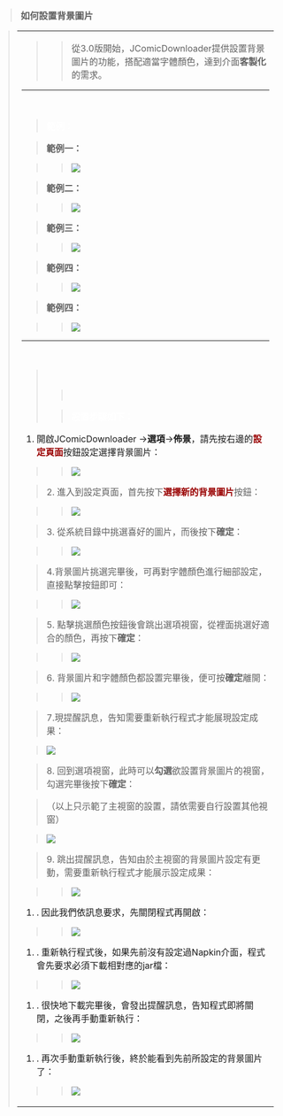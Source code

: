 <h3>
<blockquote><span dir='ltr'>如何設置背景圖片</span></h3>
<div>
<div>
<blockquote><table cellspacing='0'>
<blockquote><tbody>
<blockquote><tr>
<blockquote><td>
<blockquote><div dir='ltr'>
<blockquote>從3.0版開始，JComicDownloader提供設置背景圖片的功能，搭配適當字體顏色，達到介面<b>客製化</b>的需求。<br>
<div>
<blockquote></div>
</blockquote><div>
<blockquote></div>
</blockquote>

<hr />

<br>
<div>
<blockquote></div>
</blockquote><div>
<blockquote></div>
</blockquote><div>
<blockquote><b><font color='#ffffff'>範例：</font></b></div>
</blockquote><div>
<blockquote></div>
</blockquote><div>
<blockquote></div>
</blockquote><div>
<blockquote><b>範例一：</b></div>
</blockquote><div>
<blockquote><div>
<blockquote><a href='https://sites.google.com/site/jcomicdownloader/step-by-step/how-to-set-the-background-of-frame/BackgroundSetting_example1.jpg?attredirects=0'><img src='https://sites.google.com/site/jcomicdownloader/_/rsrc/1327211680394/step-by-step/how-to-set-the-background-of-frame/BackgroundSetting_example1.jpg' border='0' /></a></div>
</blockquote></blockquote></div>
<div>
<blockquote></div>
</blockquote><div>
<blockquote><b>範例二：</b></div>
</blockquote><div>
<blockquote><div>
<blockquote><a href='https://sites.google.com/site/jcomicdownloader/step-by-step/how-to-set-the-background-of-frame/BackgroundSetting_example2.jpg?attredirects=0'><img src='https://sites.google.com/site/jcomicdownloader/_/rsrc/1327212072919/step-by-step/how-to-set-the-background-of-frame/BackgroundSetting_example2.jpg' border='0' /></a></div>
</blockquote></blockquote></div>
<div>
<blockquote></div>
</blockquote><div>
<blockquote></div>
</blockquote><div>
<blockquote><b>範例三：</b></div>
</blockquote><div>
<blockquote><div>
<blockquote><a href='https://sites.google.com/site/jcomicdownloader/step-by-step/how-to-set-the-background-of-frame/BackgroundSetting_example3.jpg?attredirects=0'><img src='https://sites.google.com/site/jcomicdownloader/_/rsrc/1327211713879/step-by-step/how-to-set-the-background-of-frame/BackgroundSetting_example3.jpg' border='0' /></a></div>
</blockquote></blockquote></div>
<div>
<blockquote></div>
</blockquote><div>
<blockquote></div>
</blockquote><div>
<blockquote><b>範例四：</b></div>
</blockquote><div>
<blockquote><div>
<blockquote><b><a href='https://sites.google.com/site/jcomicdownloader/step-by-step/how-to-set-the-background-of-frame/BackgroundSetting_example4.jpeg?attredirects=0'><img src='https://sites.google.com/site/jcomicdownloader/_/rsrc/1327307012048/step-by-step/how-to-set-the-background-of-frame/BackgroundSetting_example4.jpeg' border='0' /></a></b></div>
</blockquote></blockquote></div>
<div>
<blockquote></div>
</blockquote><div>
<blockquote></div>
</blockquote><div>
<blockquote><b><span><b>範例四：</b></span></b></div>
</blockquote><div>
<blockquote><div>
<blockquote><b><span><b><a href='https://sites.google.com/site/jcomicdownloader/step-by-step/how-to-set-the-background-of-frame/BackgroundSetting_example5.jpeg?attredirects=0'><img src='https://sites.google.com/site/jcomicdownloader/_/rsrc/1327307079279/step-by-step/how-to-set-the-background-of-frame/BackgroundSetting_example5.jpeg' border='0' /></a></b></span></b></div>
</blockquote></blockquote></div>
<div>
<blockquote></div>
</blockquote><div>
<blockquote></div>
</blockquote>

<hr />

<br>
<div>
<blockquote><br />
<div>
<blockquote><br />
<div>
<blockquote></div>
</blockquote><div>
<blockquote><b><font color='#ffffff'>設置步驟如下：</font></b></div>
</blockquote><div>
<blockquote></div>
</blockquote><div>
<ol><li>開啟JComicDownloader -&gt;<b>選項</b>-&gt;<b>佈景</b>，請先按右邊的<b><font color='#990000'>設定頁面</font></b>按鈕設定選擇背景圖片：</div>
</li></ol><div>
<blockquote><div>
<blockquote><a href='https://sites.google.com/site/jcomicdownloader/step-by-step/how-to-set-the-background-of-frame/BackgroundSetting_01.png?attredirects=0'><img src='https://sites.google.com/site/jcomicdownloader/_/rsrc/1327210662504/step-by-step/how-to-set-the-background-of-frame/BackgroundSetting_01.png' border='0' /></a></div>
</blockquote></blockquote></div>
<div>
<blockquote></div>
</blockquote><div>
<blockquote>2. 進入到設定頁面，首先按下<font color='#990000'><b>選擇新的背景圖片</b></font>按鈕：</div>
</blockquote><div>
<blockquote><div>
<blockquote><a href='https://sites.google.com/site/jcomicdownloader/step-by-step/how-to-set-the-background-of-frame/BackgroundSetting_02.png?attredirects=0'><img src='https://sites.google.com/site/jcomicdownloader/_/rsrc/1327210698845/step-by-step/how-to-set-the-background-of-frame/BackgroundSetting_02.png' border='0' /></a></div>
</blockquote></blockquote></div>
<div>
<blockquote></div>
</blockquote><div>
<blockquote>3. 從系統目錄中挑選喜好的圖片，而後按下<b>確定</b>：</div>
</blockquote><div>
<blockquote><div>
<blockquote><a href='https://sites.google.com/site/jcomicdownloader/step-by-step/how-to-set-the-background-of-frame/BackgroundSetting_03.png?attredirects=0'><img src='https://sites.google.com/site/jcomicdownloader/_/rsrc/1327210740983/step-by-step/how-to-set-the-background-of-frame/BackgroundSetting_03.png' border='0' /></a></div>
</blockquote><div>
<blockquote></div>
</blockquote><div>
<blockquote></div>
</blockquote><div>
<blockquote>4.背景圖片挑選完畢後，可再對字體顏色進行細部設定，直接點擊按鈕即可：</div>
</blockquote><div>
<blockquote><div>
<blockquote><a href='https://sites.google.com/site/jcomicdownloader/step-by-step/how-to-set-the-background-of-frame/BackgroundSetting_11.png?attredirects=0'><img src='https://sites.google.com/site/jcomicdownloader/_/rsrc/1327210903806/step-by-step/how-to-set-the-background-of-frame/BackgroundSetting_11.png' border='0' /></a></div>
</blockquote></blockquote></div>
<div>
<blockquote></div>
</blockquote></blockquote></div>
<div>
<blockquote></div>
</blockquote><div>
<blockquote>5. 點擊挑選顏色按鈕後會跳出選項視窗，從裡面挑選好適合的顏色，再按下<b>確定</b>：</div>
</blockquote><div>
<blockquote><div>
<blockquote><a href='https://sites.google.com/site/jcomicdownloader/step-by-step/how-to-set-the-background-of-frame/BackgroundSetting_12.png?attredirects=0'><img src='https://sites.google.com/site/jcomicdownloader/_/rsrc/1327210921410/step-by-step/how-to-set-the-background-of-frame/BackgroundSetting_12.png' border='0' /></a></div>
</blockquote></blockquote></div>
<div>
<blockquote></div>
</blockquote><div>
<blockquote></div>
</blockquote><div>
<blockquote>6. 背景圖片和字體顏色都設置完畢後，便可按<b>確定</b>離開：</div>
</blockquote><div>
<blockquote><div>
<blockquote><a href='https://sites.google.com/site/jcomicdownloader/step-by-step/how-to-set-the-background-of-frame/BackgroundSetting_04.png?attredirects=0'><img src='https://sites.google.com/site/jcomicdownloader/_/rsrc/1327210756455/step-by-step/how-to-set-the-background-of-frame/BackgroundSetting_04.png' border='0' /></a></div>
</blockquote></blockquote></div>
<div>
<blockquote></div>
</blockquote><div>
<blockquote>7.現提醒訊息，告知需要重新執行程式才能展現設定成果：</div>
</blockquote><div>
<blockquote><img src='https://sites.google.com/site/jcomicdownloader/_/rsrc/1327210770163/step-by-step/how-to-set-the-background-of-frame/BackgroundSetting_05.png' border='0' /></div>
</blockquote><div>
<blockquote></div>
</blockquote><div>
<blockquote></div>
</blockquote><div>
<blockquote>8. 回到選項視窗，此時可以<b>勾選</b>欲設置背景圖片的視窗，勾選完畢後按下<b>確定</b>：</div>
</blockquote><div>
<blockquote>（以上只示範了主視窗的設置，請依需要自行設置其他視窗）</div>
</blockquote><div>
<blockquote><img src='https://sites.google.com/site/jcomicdownloader/_/rsrc/1327210785569/step-by-step/how-to-set-the-background-of-frame/BackgroundSetting_06.png' border='0' /></div>
</blockquote><div>
<blockquote></div>
</blockquote><div>
<blockquote></div>
</blockquote><div>
<blockquote>9. 跳出提醒訊息，告知由於主視窗的背景圖片設定有更動，需要重新執行程式才能展示設定成果：</div>
</blockquote><div>
<blockquote><div>
<blockquote><a href='https://sites.google.com/site/jcomicdownloader/step-by-step/how-to-set-the-background-of-frame/BackgroundSetting_07.png?attredirects=0'><img src='https://sites.google.com/site/jcomicdownloader/_/rsrc/1327210799594/step-by-step/how-to-set-the-background-of-frame/BackgroundSetting_07.png' border='0' /></a></div>
</blockquote></blockquote></div>
<div>
<blockquote></div>
</blockquote><div>
<ol><li>. 因此我們依訊息要求，先關閉程式再開啟：</div>
</li></ol><div>
<blockquote><div>
<blockquote><a href='https://sites.google.com/site/jcomicdownloader/step-by-step/how-to-set-the-background-of-frame/BackgroundSetting_08.png?attredirects=0'><img src='https://sites.google.com/site/jcomicdownloader/_/rsrc/1327210814745/step-by-step/how-to-set-the-background-of-frame/BackgroundSetting_08.png' border='0' /></a></div>
</blockquote></blockquote></div>
<div>
<blockquote></div>
</blockquote><div>
<ol><li>. 重新執行程式後，如果先前沒有設定過Napkin介面，程式會先要求必須下載相對應的jar檔：</div>
</li></ol><div>
<blockquote><div>
<blockquote><a href='https://sites.google.com/site/jcomicdownloader/step-by-step/how-to-set-the-background-of-frame/BackgroundSetting_09.png?attredirects=0'><img src='https://sites.google.com/site/jcomicdownloader/_/rsrc/1327210829817/step-by-step/how-to-set-the-background-of-frame/BackgroundSetting_09.png' border='0' /></a></div>
</blockquote></blockquote></div>
<div>
<blockquote></div>
</blockquote><div>
<ol><li>. 很快地下載完畢後，會發出提醒訊息，告知程式即將關閉，之後再手動重新執行：</div>
</li></ol><div>
<blockquote><div>
<blockquote><a href='https://sites.google.com/site/jcomicdownloader/step-by-step/how-to-set-the-background-of-frame/BackgroundSetting_10.png?attredirects=0'><img src='https://sites.google.com/site/jcomicdownloader/_/rsrc/1327210843602/step-by-step/how-to-set-the-background-of-frame/BackgroundSetting_10.png' border='0' /></a></div>
</blockquote></blockquote></div>
<div>
<blockquote></div>
</blockquote><div>
<ol><li>. 再次手動重新執行後，終於能看到先前所設定的背景圖片了：</div>
</li></ol><div>
<blockquote><div>
<blockquote></div>
</blockquote></blockquote></div>
<div>
<blockquote><div>
<blockquote><a href='https://sites.google.com/site/jcomicdownloader/step-by-step/how-to-set-the-background-of-frame/BackgroundSetting_00.jpg?attredirects=0'><img src='https://sites.google.com/site/jcomicdownloader/_/rsrc/1327211755525/step-by-step/how-to-set-the-background-of-frame/BackgroundSetting_00.jpg' border='0' /></a></div>
</blockquote></blockquote></div>
</blockquote></div>
</blockquote></div>
<div>
<blockquote></div>
</blockquote></blockquote></div>
</blockquote></td>
</blockquote></tr>
</blockquote></tbody>
</blockquote></table>
</blockquote></div>
</div>
<p>